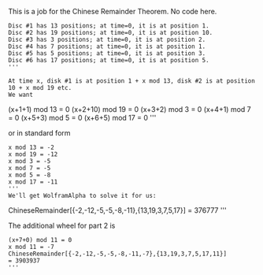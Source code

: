 This is a job for the Chinese Remainder Theorem.  No code here.

```
Disc #1 has 13 positions; at time=0, it is at position 1.
Disc #2 has 19 positions; at time=0, it is at position 10.
Disc #3 has 3 positions; at time=0, it is at position 2.
Disc #4 has 7 positions; at time=0, it is at position 1.
Disc #5 has 5 positions; at time=0, it is at position 3.
Disc #6 has 17 positions; at time=0, it is at position 5.
'''

At time x, disk #1 is at position 1 + x mod 13, disk #2 is at position
10 + x mod 19 etc.
We want

```
(x+1+1) mod 13 = 0
(x+2+10) mod 19 = 0
(x+3+2) mod 3 = 0
(x+4+1) mod 7 = 0
(x+5+3) mod 5 = 0
(x+6+5) mod 17 = 0
'''

or in standard form

```
x mod 13 = -2 
x mod 19 = -12
x mod 3 = -5
x mod 7 = -5 
x mod 5 = -8 
x mod 17 = -11
'''
We'll get WolframAlpha to solve it for us:

```
ChineseRemainder[{-2,-12,-5,-5,-8,-11},{13,19,3,7,5,17}]
= 376777
'''

The additional wheel for part 2 is

```
(x+7+0) mod 11 = 0
x mod 11 = -7
ChineseRemainder[{-2,-12,-5,-5,-8,-11,-7},{13,19,3,7,5,17,11}]
= 3903937
'''
